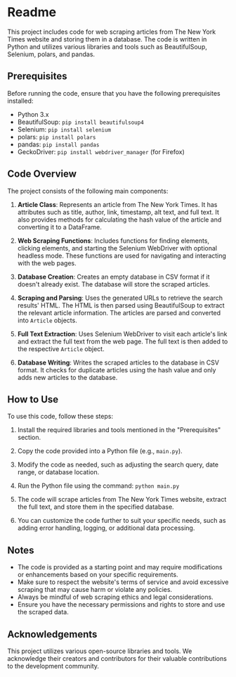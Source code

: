 # Readme

This project includes code for web scraping articles from The New York Times website and storing them in a database. The code is written in Python and utilizes various libraries and tools such as BeautifulSoup, Selenium, polars, and pandas.

## Prerequisites

Before running the code, ensure that you have the following prerequisites installed:

- Python 3.x
- BeautifulSoup: `pip install beautifulsoup4`
- Selenium: `pip install selenium`
- polars: `pip install polars`
- pandas: `pip install pandas`
- GeckoDriver: `pip install webdriver_manager` (for Firefox)

## Code Overview

The project consists of the following main components:

1. **Article Class**: Represents an article from The New York Times. It has attributes such as title, author, link, timestamp, alt text, and full text. It also provides methods for calculating the hash value of the article and converting it to a DataFrame.

2. **Web Scraping Functions**: Includes functions for finding elements, clicking elements, and starting the Selenium WebDriver with optional headless mode. These functions are used for navigating and interacting with the web pages.

4. **Database Creation**: Creates an empty database in CSV format if it doesn't already exist. The database will store the scraped articles.

5. **Scraping and Parsing**: Uses the generated URLs to retrieve the search results' HTML. The HTML is then parsed using BeautifulSoup to extract the relevant article information. The articles are parsed and converted into `Article` objects.

6. **Full Text Extraction**: Uses Selenium WebDriver to visit each article's link and extract the full text from the web page. The full text is then added to the respective `Article` object.

7. **Database Writing**: Writes the scraped articles to the database in CSV format. It checks for duplicate articles using the hash value and only adds new articles to the database.

## How to Use

To use this code, follow these steps:

1. Install the required libraries and tools mentioned in the "Prerequisites" section.

2. Copy the code provided into a Python file (e.g., `main.py`).

3. Modify the code as needed, such as adjusting the search query, date range, or database location.

4. Run the Python file using the command: `python main.py`

5. The code will scrape articles from The New York Times website, extract the full text, and store them in the specified database.

6. You can customize the code further to suit your specific needs, such as adding error handling, logging, or additional data processing.

## Notes

- The code is provided as a starting point and may require modifications or enhancements based on your specific requirements.
- Make sure to respect the website's terms of service and avoid excessive scraping that may cause harm or violate any policies.
- Always be mindful of web scraping ethics and legal considerations.
- Ensure you have the necessary permissions and rights to store and use the scraped data.

## Acknowledgements

This project utilizes various open-source libraries and tools. We acknowledge their creators and contributors for their valuable contributions to the development community.
